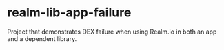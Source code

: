 # realm-lib-app-failure
Project that demonstrates DEX failure when using Realm.io in both an app and a dependent library.
